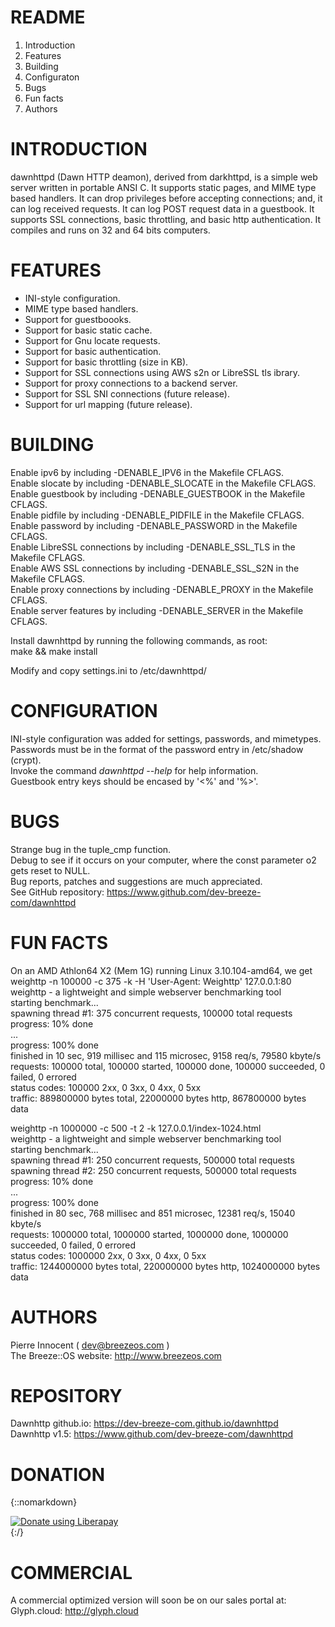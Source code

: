 README
======

   1. Introduction
   2. Features
   3. Building
   4. Configuraton
   5. Bugs
   6. Fun facts
   7. Authors


INTRODUCTION
============

   dawnhttpd (Dawn HTTP deamon), derived from darkhttpd, is a simple web
   server written in portable ANSI C. It supports static pages, and MIME
   type based handlers. It can drop privileges before accepting connections;
   and, it can log received requests. It can log POST request data in a
   guestbook. It supports SSL connections, basic throttling, and basic http
   authentication. It compiles and runs on 32 and 64 bits computers.


FEATURES
========

   - INI-style configuration.
   - MIME type based handlers.
   - Support for guestboooks.
   - Support for basic static cache.
   - Support for Gnu locate requests.
   - Support for basic authentication.
   - Support for basic throttling (size in KB).
   - Support for SSL connections using AWS s2n or LibreSSL tls ibrary.
   - Support for proxy connections to a backend server.
   - Support for SSL SNI connections (future release).
   - Support for url mapping (future release).


BUILDING
========

   Enable ipv6 by including -DENABLE_IPV6 in the Makefile CFLAGS.  
   Enable slocate by including -DENABLE_SLOCATE in the Makefile CFLAGS.  
   Enable guestbook by including -DENABLE_GUESTBOOK in the Makefile CFLAGS.  
   Enable pidfile by including -DENABLE_PIDFILE in the Makefile CFLAGS.  
   Enable password by including -DENABLE_PASSWORD in the Makefile CFLAGS.  
   Enable LibreSSL connections by including -DENABLE_SSL_TLS in the Makefile CFLAGS.  
   Enable AWS SSL connections by including -DENABLE_SSL_S2N in the Makefile CFLAGS.  
   Enable proxy connections by including -DENABLE_PROXY in the Makefile CFLAGS.  
   Enable server features by including -DENABLE_SERVER in the Makefile CFLAGS.  

   Install dawnhttpd by running the following commands, as root:  
	   make && make install  

   Modify and copy settings.ini to /etc/dawnhttpd/


CONFIGURATION
=============

   INI-style configuration was added for settings, passwords, and mimetypes.  
   Passwords must be in the format of the password entry in /etc/shadow (crypt).  
   Invoke the command *dawnhttpd --help* for help information.  
   Guestbook entry keys should be encased by '<%' and '%>'.


BUGS
====

   Strange bug in the tuple_cmp function.  
   Debug to see if it occurs on your computer, where the  const parameter o2 gets reset to NULL.  
   Bug reports, patches and suggestions are much appreciated.  
   See GitHub repository: https://www.github.com/dev-breeze-com/dawnhttpd  


FUN FACTS
=========

   On an AMD Athlon64 X2 (Mem 1G) running Linux 3.10.104-amd64, we get  
   weighttp -n 100000 -c 375 -k -H 'User-Agent: Weighttp' 127.0.0.1:80  
   weighttp - a lightweight and simple webserver benchmarking tool  
   starting benchmark...  
   spawning thread #1: 375 concurrent requests, 100000 total requests  
   progress: 10% done  
   ...  
   progress: 100% done  
   finished in 10 sec, 919 millisec and 115 microsec, 9158 req/s, 79580 kbyte/s  
   requests: 100000 total, 100000 started, 100000 done, 100000 succeeded, 0 failed, 0 errored  
   status codes: 100000 2xx, 0 3xx, 0 4xx, 0 5xx  
   traffic: 889800000 bytes total, 22000000 bytes http, 867800000 bytes data  

   weighttp -n 1000000 -c 500 -t 2 -k 127.0.0.1/index-1024.html  
   weighttp - a lightweight and simple webserver benchmarking tool  
   starting benchmark...  
   spawning thread #1: 250 concurrent requests, 500000 total requests  
   spawning thread #2: 250 concurrent requests, 500000 total requests  
   progress: 10% done  
   ...  
   progress: 100% done  
   finished in 80 sec, 768 millisec and 851 microsec, 12381 req/s, 15040 kbyte/s  
   requests: 1000000 total, 1000000 started, 1000000 done, 1000000 succeeded, 0 failed, 0 errored  
   status codes: 1000000 2xx, 0 3xx, 0 4xx, 0 5xx  
   traffic: 1244000000 bytes total, 220000000 bytes http, 1024000000 bytes data  


AUTHORS
=======

   Pierre Innocent ( dev@breezeos.com )  
   The Breeze::OS website: http://www.breezeos.com


REPOSITORY
==========

   Dawnhttp github.io: https://dev-breeze-com.github.io/dawnhttpd  
   Dawnhttp v1.5: https://www.github.com/dev-breeze-com/dawnhttpd  


DONATION
========

{::nomarkdown}
   <div>
   <script src="https://liberapay.com/breezeos/widgets/button.js"></script><noscript><a href="https://liberapay.com/breezeos/donate"><img alt="Donate using Liberapay" src="https://liberapay.com/assets/widgets/donate.svg"></a></noscript>
   </div>
{:/}


COMMERCIAL
==========

   A commercial optimized version will soon be on our sales portal at:  
   Glyph.cloud: http://glyph.cloud

